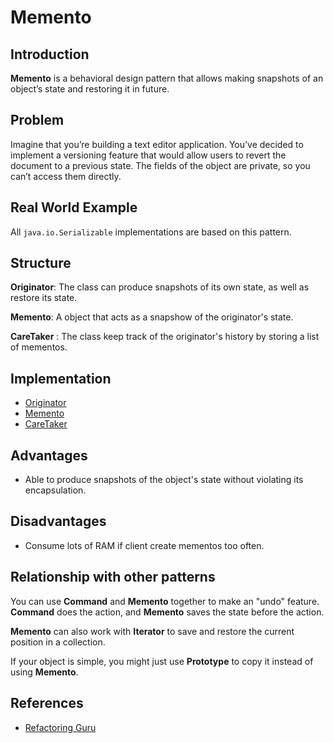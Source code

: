 # Memento

## Introduction

**Memento** is a behavioral design pattern that allows making snapshots of an object’s state and restoring it in future.

## Problem

Imagine that you’re building a text editor application. You’ve decided to implement a versioning feature that would allow users to revert the document to a previous state. The fields of the object are private, so you can’t access them directly.

## Real World Example

All `java.io.Serializable` implementations are based on this pattern.

## Structure

**Originator**: The class can produce snapshots of its own state, as well as restore its state.

**Memento**: A object that acts as a snapshow of the originator's state.

**CareTaker** : The class keep track of the originator's history by storing a list of mementos.

## Implementation

- [Originator](src/TextArea.java)
- [Memento](src/TextArea.java)
- [CareTaker](src/Editor.java)

## Advantages

- Able to produce snapshots of the object's state without violating its encapsulation.

## Disadvantages

- Consume lots of RAM if client create mementos too often.

## Relationship with other patterns

You can use **Command** and **Memento** together to make an "undo" feature. **Command** does the action, and **Memento** saves the state before the action.

**Memento** can also work with **Iterator** to save and restore the current position in a collection.

If your object is simple, you might just use **Prototype** to copy it instead of using **Memento**.

## References

- [Refactoring Guru](https://refactoring.guru/design-patterns/memento)
